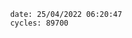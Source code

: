 

                date: 25/04/2022 06:20:47
                cycles: 89700

                         